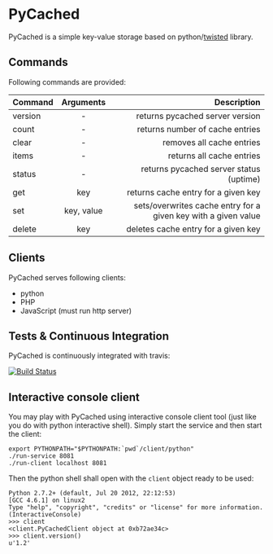 # PyCached

PyCached is a simple key-value storage based on python/[twisted](http://twistedmatrix.com/) library.

## Commands

Following commands are provided:

| Command       | Arguments     | Description  |
| ------------- |:-------------:| ------------:|
| version | - | returns pycached server version |
| count | - | returns number of cache entries |
| clear | - | removes all cache entries |
| items | - | returns all cache entries |
| status | - | returns pycached server status (uptime) |
| get | key | returns cache entry for a given key |
| set | key, value | sets/overwrites cache entry for a given key with a given value |
| delete | key | deletes cache entry for a given key |

## Clients

PyCached serves following clients:
 * python
 * PHP
 * JavaScript (must run http server)

## Tests & Continuous Integration

PyCached is continuously integrated with travis:

[![Build Status](https://travis-ci.org/tkoomzaaskz/pycached.png?branch=master)](https://travis-ci.org/tkoomzaaskz/pycached)

## Interactive console client

You may play with PyCached using interactive console client tool (just like you
do with python interactive shell). Simply start the service and then start the
client:

    export PYTHONPATH="$PYTHONPATH:`pwd`/client/python"
    ./run-service 8081
    ./run-client localhost 8081

Then the python shell shall open with the `client` object ready to be used:

    Python 2.7.2+ (default, Jul 20 2012, 22:12:53)
    [GCC 4.6.1] on linux2
    Type "help", "copyright", "credits" or "license" for more information.
    (InteractiveConsole)
    >>> client
    <client.PyCachedClient object at 0xb72ae34c>
    >>> client.version()
    u'1.2'
